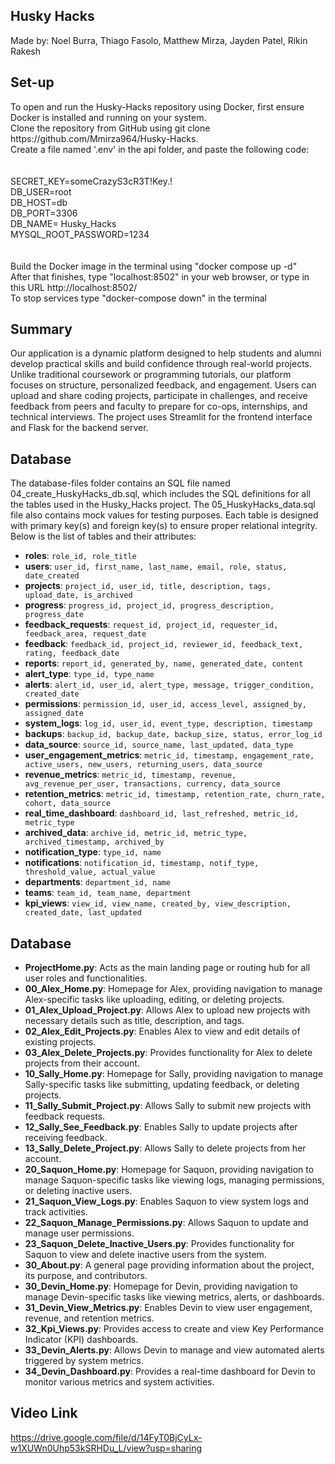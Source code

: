 ## Husky Hacks
Made by: Noel Burra, Thiago Fasolo, Matthew Mirza, Jayden Patel, Rikin Rakesh

## Set-up
<p>
To open and run the Husky-Hacks repository using Docker, first ensure Docker is installed and running on your system. <br>
Clone the repository from GitHub using git clone https://github.com/Mmirza964/Husky-Hacks.<br>
Create a file named '.env' in the api folder, and paste the following code:<br>
<br>
<br>
SECRET_KEY=someCrazyS3cR3T!Key.!<br>
DB_USER=root<br>
DB_HOST=db<br>
DB_PORT=3306<br>
DB_NAME= Husky_Hacks<br>
MYSQL_ROOT_PASSWORD=1234 <br>
<br>
<br>
Build the Docker image in the terminal using "docker compose up -d"<br>
After that finishes, type "localhost:8502" in your web browser, or type in this URL http://localhost:8502/<br>
To stop services type "docker-compose down" in the terminal<br>
</p>

## Summary

Our application is a dynamic platform designed to help students and alumni develop practical skills and build confidence through real-world projects. Unlike traditional coursework or programming tutorials, our platform focuses on structure, personalized feedback, and engagement. Users can upload and share coding projects, participate in challenges, and receive feedback from peers and faculty to prepare for co-ops, internships, and technical interviews. The project uses Streamlit for the frontend interface and Flask for the backend server.

## Database
<p>The database-files folder contains an SQL file named 04_create_HuskyHacks_db.sql, which includes the SQL definitions for all the tables used in the Husky_Hacks project. The 05_HuskyHacks_data.sql file also contains mock values for testing purposes. Each table is designed with primary key(s) and foreign key(s) to ensure proper relational integrity. Below is the list of tables and their attributes:

<ul>
  <li><strong>roles</strong>: <code>role_id, role_title</code></li>
  <li><strong>users</strong>: <code>user_id, first_name, last_name, email, role, status, date_created</code></li>
  <li><strong>projects</strong>: <code>project_id, user_id, title, description, tags, upload_date, is_archived</code></li>
  <li><strong>progress</strong>: <code>progress_id, project_id, progress_description, progress_date</code></li>
  <li><strong>feedback_requests</strong>: <code>request_id, project_id, requester_id, feedback_area, request_date</code></li>
  <li><strong>feedback</strong>: <code>feedback_id, project_id, reviewer_id, feedback_text, rating, feedback_date</code></li>
  <li><strong>reports</strong>: <code>report_id, generated_by, name, generated_date, content</code></li>
  <li><strong>alert_type</strong>: <code>type_id, type_name</code></li>
  <li><strong>alerts</strong>: <code>alert_id, user_id, alert_type, message, trigger_condition, created_date</code></li>
  <li><strong>permissions</strong>: <code>permission_id, user_id, access_level, assigned_by, assigned_date</code></li>
  <li><strong>system_logs</strong>: <code>log_id, user_id, event_type, description, timestamp</code></li>
  <li><strong>backups</strong>: <code>backup_id, backup_date, backup_size, status, error_log_id</code></li>
  <li><strong>data_source</strong>: <code>source_id, source_name, last_updated, data_type</code></li>
  <li><strong>user_engagement_metrics</strong>: <code>metric_id, timestamp, engagement_rate, active_users, new_users, returning_users, data_source</code></li>
  <li><strong>revenue_metrics</strong>: <code>metric_id, timestamp, revenue, avg_revenue_per_user, transactions, currency, data_source</code></li>
  <li><strong>retention_metrics</strong>: <code>metric_id, timestamp, retention_rate, churn_rate, cohort, data_source</code></li>
  <li><strong>real_time_dashboard</strong>: <code>dashboard_id, last_refreshed, metric_id, metric_type</code></li>
  <li><strong>archived_data</strong>: <code>archive_id, metric_id, metric_type, archived_timestamp, archived_by</code></li>
  <li><strong>notification_type</strong>: <code>type_id, name</code></li>
  <li><strong>notifications</strong>: <code>notification_id, timestamp, notif_type, threshold_value, actual_value</code></li>
  <li><strong>departments</strong>: <code>department_id, name</code></li>
  <li><strong>teams</strong>: <code>team_id, team_name, department</code></li>
  <li><strong>kpi_views</strong>: <code>view_id, view_name, created_by, view_description, created_date, last_updated</code></li>
</ul>


## Database
<ul>
  <li><strong>ProjectHome.py</strong>: Acts as the main landing page or routing hub for all user roles and functionalities.</li>
  <li><strong>00_Alex_Home.py</strong>: Homepage for Alex, providing navigation to manage Alex-specific tasks like uploading, editing, or deleting projects.</li>
  <li><strong>01_Alex_Upload_Project.py</strong>: Allows Alex to upload new projects with necessary details such as title, description, and tags.</li>
  <li><strong>02_Alex_Edit_Projects.py</strong>: Enables Alex to view and edit details of existing projects.</li>
  <li><strong>03_Alex_Delete_Projects.py</strong>: Provides functionality for Alex to delete projects from their account.</li>
  <li><strong>10_Sally_Home.py</strong>: Homepage for Sally, providing navigation to manage Sally-specific tasks like submitting, updating feedback, or deleting projects.</li>
  <li><strong>11_Sally_Submit_Project.py</strong>: Allows Sally to submit new projects with feedback requests.</li>
  <li><strong>12_Sally_See_Feedback.py</strong>: Enables Sally to update projects after receiving feedback.</li>
  <li><strong>13_Sally_Delete_Project.py</strong>: Allows Sally to delete projects from her account.</li>
  <li><strong>20_Saquon_Home.py</strong>: Homepage for Saquon, providing navigation to manage Saquon-specific tasks like viewing logs, managing permissions, or deleting inactive users.</li>
  <li><strong>21_Saquon_View_Logs.py</strong>: Enables Saquon to view system logs and track activities.</li>
  <li><strong>22_Saquon_Manage_Permissions.py</strong>: Allows Saquon to update and manage user permissions.</li>
  <li><strong>23_Saquon_Delete_Inactive_Users.py</strong>: Provides functionality for Saquon to view and delete inactive users from the system.</li>
  <li><strong>30_About.py</strong>: A general page providing information about the project, its purpose, and contributors.</li>
  <li><strong>30_Devin_Home.py</strong>: Homepage for Devin, providing navigation to manage Devin-specific tasks like viewing metrics, alerts, or dashboards.</li>
  <li><strong>31_Devin_View_Metrics.py</strong>: Enables Devin to view user engagement, revenue, and retention metrics.</li>
  <li><strong>32_Kpi_Views.py</strong>: Provides access to create and view Key Performance Indicator (KPI) dashboards.</li>
  <li><strong>33_Devin_Alerts.py</strong>: Allows Devin to manage and view automated alerts triggered by system metrics.</li>
  <li><strong>34_Devin_Dashboard.py</strong>: Provides a real-time dashboard for Devin to monitor various metrics and system activities.</li>
</ul>


## Video Link

https://drive.google.com/file/d/14FyT0BjCyLx-w1XUWn0Uhp53kSRHDu_L/view?usp=sharing
